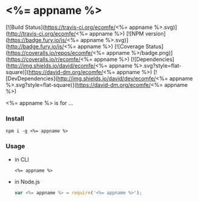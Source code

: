 <%= appname %>
========

[![Build Status](https://travis-ci.org/ecomfe/<%= appname %>.svg)](http://travis-ci.org/ecomfe/<%= appname %>)
[![NPM version](https://badge.fury.io/js/<%= appname %>.svg)](http://badge.fury.io/js/<%= appname %>)
[![Coverage Status](https://coveralls.io/repos/ecomfe/<%= appname %>/badge.png)](https://coveralls.io/r/ecomfe/<%= appname %>)
[![Dependencies](http://img.shields.io/david/ecomfe/<%= appname %>.svg?style=flat-square)](https://david-dm.org/ecomfe/<%= appname %>)
[![DevDependencies](http://img.shields.io/david/dev/ecomfe/<%= appname %>.svg?style=flat-square)](https://david-dm.org/ecomfe/<%= appname %>)

<%= appname %> is for ...

### Install

	npm i -g <%= appname %>

### Usage

* in CLI

	```shell
	<%= appname %>
	```

* in Node.js

	```javascript
	var <%= appname %> = require('<%= appname %>');
	```
